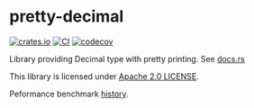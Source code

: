 # pretty-decimal

[![crates.io](https://img.shields.io/crates/v/pretty_decimal?style=flat-square)](https://crates.io/crates/pretty_decimal)
[![CI](https://github.com/xkikeg/pretty-decimal/actions/workflows/ci.yml/badge.svg)](https://github.com/xkikeg/pretty-decimal/actions/workflows/ci.yml)
[![codecov](https://codecov.io/gh/xkikeg/pretty-decimal/graph/badge.svg?token=9PIPN1GMXH)](https://codecov.io/gh/xkikeg/pretty-decimal)

Library providing Decimal type with pretty printing. See [docs.rs](https://docs.rs/pretty_decimal/latest/pretty_decimal/)

This library is licensed under [Apache 2.0 LICENSE](LICENSE).

Peformance benchmark [history](https://xkikeg.github.io/pretty-decimal/dev/bench/).

